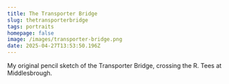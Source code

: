 ```yaml
---
title: The Transporter Bridge
slug: thetransporterbridge
tags: portraits
homepage: false
image: /images/transporter-bridge.png
date: 2025-04-27T13:53:50.196Z
---
```



My original pencil sketch of the Transporter Bridge, crossing the R. Tees at Middlesbrough.
